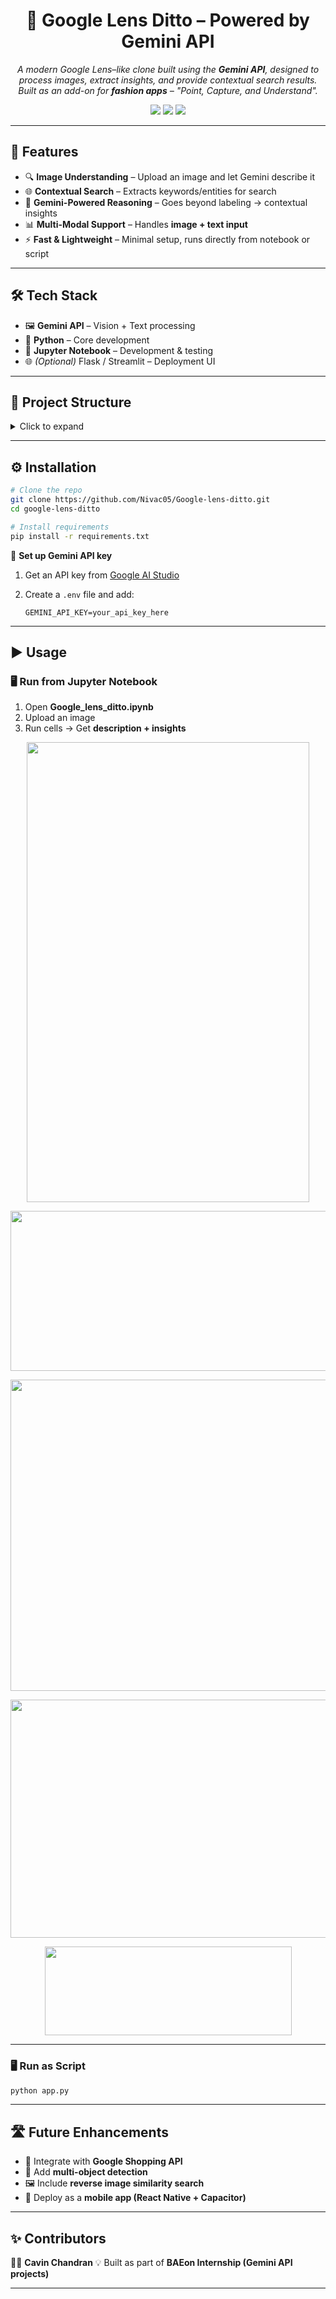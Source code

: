 <h1 align="center">📸 Google Lens Ditto – Powered by Gemini API</h1>

<p align="center">
   <i>A modern Google Lens–like clone built using the <b>Gemini API</b>, designed to process images, extract insights, and provide contextual search results.  
   Built as an add-on for <b>fashion apps</b> – "Point, Capture, and Understand".</i>
</p>

<p align="center">
  <img src="https://img.shields.io/badge/Python-3.9-blue?style=for-the-badge&logo=python" />
  <img src="https://img.shields.io/badge/Gemini-API-orange?style=for-the-badge&logo=google" />
  <img src="https://img.shields.io/badge/Status-Active-brightgreen?style=for-the-badge" />

</p>

---

## 🚀 Features

* 🔍 **Image Understanding** – Upload an image and let Gemini describe it
* 🌐 **Contextual Search** – Extracts keywords/entities for search
* 🧠 **Gemini-Powered Reasoning** – Goes beyond labeling → contextual insights
* 📊 **Multi-Modal Support** – Handles **image + text input**
* ⚡ **Fast & Lightweight** – Minimal setup, runs directly from notebook or script

---

## 🛠️ Tech Stack

* 🖼️ **Gemini API** – Vision + Text processing
* 🐍 **Python** – Core development
* 📓 **Jupyter Notebook** – Development & testing
* 🌐 *(Optional)* Flask / Streamlit – Deployment UI

---

## 📂 Project Structure

<details>
  <summary>Click to expand</summary>

```bash
Google_Lens_Ditto/
├── Google_lens_ditto.ipynb   # Main notebook (development + testing)
├── requirements.txt          # Dependencies
├── README.md                 # Project documentation
└── /assets                   # Sample input images & outputs
```

</details>

---

## ⚙️ Installation

```bash
# Clone the repo
git clone https://github.com/Nivac05/Google-lens-ditto.git
cd google-lens-ditto

# Install requirements
pip install -r requirements.txt
```

🔑 **Set up Gemini API key**

1. Get an API key from [Google AI Studio](https://aistudio.google.com/)
2. Create a `.env` file and add:

   ```
   GEMINI_API_KEY=your_api_key_here
   ```

---

## ▶️ Usage

### 🖥️ Run from Jupyter Notebook

1. Open **Google_lens_ditto.ipynb**
2. Upload an image
3. Run cells → Get **description + insights**

<p align="center">
   <img width="452" height="736" src="https://github.com/user-attachments/assets/6ed40454-1c02-4456-a35d-7601775f9759" />
</p>

<p align="center">
   <img width="608" height="256" src="https://github.com/user-attachments/assets/e0c59986-7fca-4ac1-9b42-b3e3dd415082" />
</p>

<p align="center">
   <img width="904" height="498" src="https://github.com/user-attachments/assets/5d90a217-7301-448d-b162-4bbded4ef284" />
</p>

<p align="center">
   <img width="1186" height="381" src="https://github.com/user-attachments/assets/187a9635-dda9-4e89-b38b-9ed79ca7a7f4" />
</p>

<p align="center">
   <img width="395" height="142" src="https://github.com/user-attachments/assets/a59835f8-74ed-4888-99b2-f028bc091741" />
</p>

---

### 🖥️ Run as Script

```bash
python app.py
```

---

## 🛣️ Future Enhancements

* 🔗 Integrate with **Google Shopping API**
* 🧭 Add **multi-object detection**
* 🖼️ Include **reverse image similarity search**
* 📱 Deploy as a **mobile app (React Native + Capacitor)**

---

## ✨ Contributors

👨‍💻 **Cavin Chandran**
💡 Built as part of **BAEon Internship (Gemini API projects)**

---





